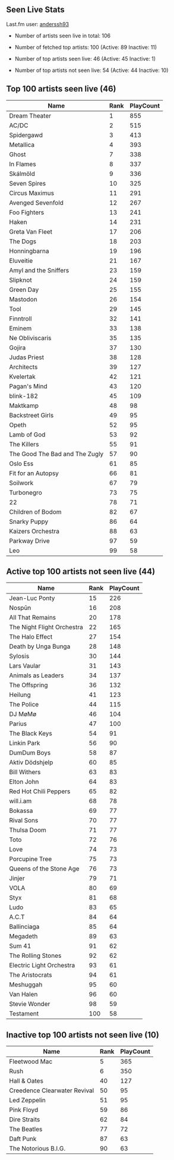 ## Seen Live Stats

Last.fm user: [anderssh93](https://www.last.fm/user/anderssh93)

- Number of artists seen live in total: 106

- Number of fetched top artists: 100 (Active: 89 Inactive: 11)

- Number of top artists seen live: 46 (Active: 45 Inactive: 1)

- Number of top artists not seen live: 54 (Active: 44 Inactive: 10)

## Top 100 artists seen live (46)

Name                           | Rank | PlayCount
------------------------------ | ---- | ---------
Dream Theater                  | 1    | 855      
AC/DC                          | 2    | 515      
Spidergawd                     | 3    | 413      
Metallica                      | 4    | 393      
Ghost                          | 7    | 338      
In Flames                      | 8    | 337      
Skálmöld                       | 9    | 336      
Seven Spires                   | 10   | 325      
Circus Maximus                 | 11   | 291      
Avenged Sevenfold              | 12   | 267      
Foo Fighters                   | 13   | 241      
Haken                          | 14   | 231      
Greta Van Fleet                | 17   | 206      
The Dogs                       | 18   | 203      
Honningbarna                   | 19   | 196      
Eluveitie                      | 21   | 167      
Amyl and the Sniffers          | 23   | 159      
Slipknot                       | 24   | 159      
Green Day                      | 25   | 155      
Mastodon                       | 26   | 154      
Tool                           | 29   | 145      
Finntroll                      | 32   | 141      
Eminem                         | 33   | 138      
Ne Obliviscaris                | 35   | 135      
Gojira                         | 37   | 130      
Judas Priest                   | 38   | 128      
Architects                     | 39   | 127      
Kvelertak                      | 42   | 121      
Pagan's Mind                   | 43   | 120      
blink-182                      | 45   | 109      
Maktkamp                       | 48   | 98       
Backstreet Girls               | 49   | 95       
Opeth                          | 52   | 95       
Lamb of God                    | 53   | 92       
The Killers                    | 55   | 91       
The Good The Bad and The Zugly | 57   | 90       
Oslo Ess                       | 61   | 85       
Fit for an Autopsy             | 66   | 81       
Soilwork                       | 67   | 79       
Turbonegro                     | 73   | 75       
22                             | 78   | 71       
Children of Bodom              | 82   | 67       
Snarky Puppy                   | 86   | 64       
Kaizers Orchestra              | 88   | 63       
Parkway Drive                  | 97   | 59       
Leo                            | 99   | 58       

## Active top 100 artists not seen live (44)

Name                       | Rank | PlayCount
-------------------------- | ---- | ---------
Jean-Luc Ponty             | 15   | 226      
Nospūn                     | 16   | 208      
All That Remains           | 20   | 178      
The Night Flight Orchestra | 22   | 165      
The Halo Effect            | 27   | 154      
Death by Unga Bunga        | 28   | 148      
Sylosis                    | 30   | 144      
Lars Vaular                | 31   | 143      
Animals as Leaders         | 34   | 137      
The Offspring              | 36   | 132      
Heilung                    | 41   | 123      
The Police                 | 44   | 115      
DJ MøMø                    | 46   | 104      
Parius                     | 47   | 100      
The Black Keys             | 54   | 91       
Linkin Park                | 56   | 90       
DumDum Boys                | 58   | 87       
Aktiv Dödshjelp            | 60   | 85       
Bill Withers               | 63   | 83       
Elton John                 | 64   | 83       
Red Hot Chili Peppers      | 65   | 82       
will.i.am                  | 68   | 78       
Bokassa                    | 69   | 77       
Rival Sons                 | 70   | 77       
Thulsa Doom                | 71   | 77       
Toto                       | 72   | 76       
Love                       | 74   | 73       
Porcupine Tree             | 75   | 73       
Queens of the Stone Age    | 76   | 73       
Jinjer                     | 79   | 71       
VOLA                       | 80   | 69       
Styx                       | 81   | 68       
Ludo                       | 83   | 65       
A.C.T                      | 84   | 64       
Ballinciaga                | 85   | 64       
Megadeth                   | 89   | 63       
Sum 41                     | 91   | 62       
The Rolling Stones         | 92   | 62       
Electric Light Orchestra   | 93   | 61       
The Aristocrats            | 94   | 61       
Meshuggah                  | 95   | 60       
Van Halen                  | 96   | 60       
Stevie Wonder              | 98   | 59       
Testament                  | 100  | 58       

## Inactive top 100 artists not seen live (10)

Name                         | Rank | PlayCount
---------------------------- | ---- | ---------
Fleetwood Mac                | 5    | 365      
Rush                         | 6    | 350      
Hall & Oates                 | 40   | 127      
Creedence Clearwater Revival | 50   | 95       
Led Zeppelin                 | 51   | 95       
Pink Floyd                   | 59   | 86       
Dire Straits                 | 62   | 84       
The Beatles                  | 77   | 72       
Daft Punk                    | 87   | 63       
The Notorious B.I.G.         | 90   | 63       
